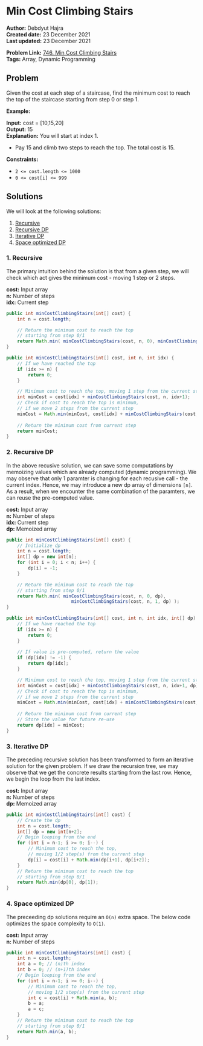 
# Min Cost Climbing Stairs
**Author:** Debdyut Hajra <br/>
**Created date:** 23 December 2021 <br/>
**Last updated:** 23 December 2021 <br/>

**Problem Link:** [746. Min Cost Climbing Stairs](https://leetcode.com/problems/min-cost-climbing-stairs/) <br/>
**Tags:** Array, Dynamic Programming

## Problem

Given the cost at each step of a staircase, find the minimum cost to reach the top of the staircase starting from step 0 or step 1.

**Example:**

**Input:** cost = [10,15,20] <br/>
**Output:** 15 <br/>
**Explanation:** You will start at index 1.
- Pay 15 and climb two steps to reach the top.
The total cost is 15.

**Constraints:**

-   `2 <= cost.length <= 1000`
-   `0 <= cost[i] <= 999`

## Solutions

We will look at the following solutions:
1. [Recursive](#1-recursive)
2. [Recursive DP](#2-recursive-dp)
3. [Iterative DP](#3-iterative-dp)
4. [Space optimized DP](#4-space-optimized-dp)

### 1. Recursive
The primary intuition behind the solution is that from a given step, we will check which act gives the minimum cost - moving 1 step or 2 steps. 

**cost:** Input array <br/>
**n:** Number of steps <br/>
**idx:** Current step <br/>

```java
public int minCostClimbingStairs(int[] cost) {
    int n = cost.length;

    // Return the minimum cost to reach the top
    // starting from step 0/1
    return Math.min( minCostClimbingStairs(cost, n, 0), minCostClimbingStairs(cost, n, 1) );
}

public int minCostClimbingStairs(int[] cost, int n, int idx) {
    // If we have reached the top
    if (idx >= n) {
        return 0;
    }

    // Minimum cost to reach the top, moving 1 step from the current step
    int minCost = cost[idx] + minCostClimbingStairs(cost, n, idx+1);
    // Check if cost to reach the top is minimum, 
    // if we move 2 steps from the current step        
    minCost = Math.min(minCost, cost[idx] + minCostClimbingStairs(cost, n, idx+2));    
    
    // Return the minimum cost from current step
    return minCost;
}
```
### 2. Recursive DP
In the above recusive solution, we can save some computations by memoizing values which are already computed (dynamic programming). We may observe that only 1 paramter is changing for each recusive call - the current index. Hence, we may introduce a new dp array of dimensions `[n]`. As a result, when we encounter the same combination of the paramters, we can reuse the pre-computed value. 

**cost:** Input array <br/>
**n:** Number of steps <br/>
**idx:** Current step <br/>
**dp:** Memoized array <br/>
```java
public int minCostClimbingStairs(int[] cost) {
    // Initialize dp
    int n = cost.length;
    int[] dp = new int[n];
    for (int i = 0; i < n; i++) {
        dp[i] = -1;
    }

    // Return the minimum cost to reach the top
    // starting from step 0/1
    return Math.min( minCostClimbingStairs(cost, n, 0, dp),
                        minCostClimbingStairs(cost, n, 1, dp) );
}

public int minCostClimbingStairs(int[] cost, int n, int idx, int[] dp) {
    // If we have reached the top
    if (idx >= n) {
        return 0;
    }
    
    // If value is pre-computed, return the value
    if (dp[idx] != -1) {
        return dp[idx];
    }

    // Minimum cost to reach the top, moving 1 step from the current step
    int minCost = cost[idx] + minCostClimbingStairs(cost, n, idx+1, dp);        
    // Check if cost to reach the top is minimum, 
    // if we move 2 steps from the current step   
    minCost = Math.min(minCost, cost[idx] + minCostClimbingStairs(cost, n, idx+2, dp));    
    
    // Return the minimum cost from current step
    // Store the value for future re-use
    return dp[idx] = minCost;
}
```
### 3. Iterative DP
The preceding recursive solution has been transformed to form an iterative solution for the given problem. If we draw the recursion tree, we may observe that we get the concrete results starting from the last row. Hence, we begin the loop from the last index. 

**cost:** Input array <br/>
**n:** Number of steps <br/>
**dp:** Memoized array <br/>

```java
public int minCostClimbingStairs(int[] cost) {
    // Create the dp
    int n = cost.length;
    int[] dp = new int[n+2];
    // Begin looping from the end
    for (int i = n-1; i >= 0; i--) {
        // Minimum cost to reach the top, 
        // moving 1/2 step(s) from the current step
        dp[i] = cost[i] + Math.min(dp[i+1], dp[i+2]);
    }
    // Return the minimum cost to reach the top
    // starting from step 0/1
    return Math.min(dp[0], dp[1]);
}
```
### 4. Space optimized DP
The preceeding dp solutions require an `O(n)` extra space. The below code optimizes the space complexity to `O(1)`.

**cost:** Input array <br/>
**n:** Number of steps <br/>
```java
public int minCostClimbingStairs(int[] cost) {
    int n = cost.length;
    int a = 0; // (n)th index
    int b = 0; // (n+1)th index
    // Begin looping from the end
    for (int i = n-1; i >= 0; i--) {
        // Minimum cost to reach the top, 
        // moving 1/2 step(s) from the current step
        int c = cost[i] + Math.min(a, b);
        b = a;
        a = c;
    }
    // Return the minimum cost to reach the top
    // starting from step 0/1
    return Math.min(a, b);
}
```